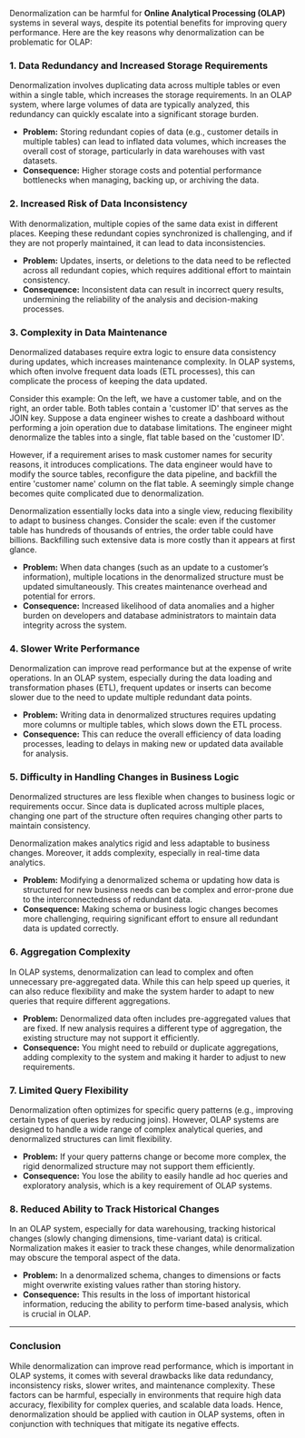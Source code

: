 Denormalization can be harmful for **Online Analytical Processing (OLAP)** systems in several ways, despite its potential benefits for improving query performance. Here are the key reasons why denormalization can be problematic for OLAP:

### 1. **Data Redundancy and Increased Storage Requirements**

Denormalization involves duplicating data across multiple tables or even within a single table, which increases the storage requirements. In an OLAP system, where large volumes of data are typically analyzed, this redundancy can quickly escalate into a significant storage burden.

- **Problem:** Storing redundant copies of data (e.g., customer details in multiple tables) can lead to inflated data volumes, which increases the overall cost of storage, particularly in data warehouses with vast datasets.
- **Consequence:** Higher storage costs and potential performance bottlenecks when managing, backing up, or archiving the data.

### 2. **Increased Risk of Data Inconsistency**

With denormalization, multiple copies of the same data exist in different places. Keeping these redundant copies synchronized is challenging, and if they are not properly maintained, it can lead to data inconsistencies.

- **Problem:** Updates, inserts, or deletions to the data need to be reflected across all redundant copies, which requires additional effort to maintain consistency.
- **Consequence:** Inconsistent data can result in incorrect query results, undermining the reliability of the analysis and decision-making processes.

### 3. **Complexity in Data Maintenance**

Denormalized databases require extra logic to ensure data consistency during updates, which increases maintenance complexity. In OLAP systems, which often involve frequent data loads (ETL processes), this can complicate the process of keeping the data updated.

Consider this example: On the left, we have a customer table, and on the right, an order table. Both tables contain a 'customer ID' that serves as the JOIN key. Suppose a data engineer wishes to create a dashboard without performing a join operation due to database limitations. The engineer might denormalize the tables into a single, flat table based on the 'customer ID'.

However, if a requirement arises to mask customer names for security reasons, it introduces complications. The data engineer would have to modify the source tables, reconfigure the data pipeline, and backfill the entire 'customer name' column on the flat table. A seemingly simple change becomes quite complicated due to denormalization.

Denormalization essentially locks data into a single view, reducing flexibility to adapt to business changes. Consider the scale: even if the customer table has hundreds of thousands of entries, the order table could have billions. Backfilling such extensive data is more costly than it appears at first glance.

- **Problem:** When data changes (such as an update to a customer’s information), multiple locations in the denormalized structure must be updated simultaneously. This creates maintenance overhead and potential for errors.
- **Consequence:** Increased likelihood of data anomalies and a higher burden on developers and database administrators to maintain data integrity across the system.

### 4. **Slower Write Performance**

Denormalization can improve read performance but at the expense of write operations. In an OLAP system, especially during the data loading and transformation phases (ETL), frequent updates or inserts can become slower due to the need to update multiple redundant data points.

- **Problem:** Writing data in denormalized structures requires updating more columns or multiple tables, which slows down the ETL process.
- **Consequence:** This can reduce the overall efficiency of data loading processes, leading to delays in making new or updated data available for analysis.

### 5. **Difficulty in Handling Changes in Business Logic**

Denormalized structures are less flexible when changes to business logic or requirements occur. Since data is duplicated across multiple places, changing one part of the structure often requires changing other parts to maintain consistency.

Denormalization makes analytics rigid and less adaptable to business changes. Moreover, it adds complexity, especially in real-time data analytics.


- **Problem:** Modifying a denormalized schema or updating how data is structured for new business needs can be complex and error-prone due to the interconnectedness of redundant data.
- **Consequence:** Making schema or business logic changes becomes more challenging, requiring significant effort to ensure all redundant data is updated correctly.

### 6. **Aggregation Complexity**

In OLAP systems, denormalization can lead to complex and often unnecessary pre-aggregated data. While this can help speed up queries, it can also reduce flexibility and make the system harder to adapt to new queries that require different aggregations.

- **Problem:** Denormalized data often includes pre-aggregated values that are fixed. If new analysis requires a different type of aggregation, the existing structure may not support it efficiently.
- **Consequence:** You might need to rebuild or duplicate aggregations, adding complexity to the system and making it harder to adjust to new requirements.

### 7. **Limited Query Flexibility**

Denormalization often optimizes for specific query patterns (e.g., improving certain types of queries by reducing joins). However, OLAP systems are designed to handle a wide range of complex analytical queries, and denormalized structures can limit flexibility.

- **Problem:** If your query patterns change or become more complex, the rigid denormalized structure may not support them efficiently.
- **Consequence:** You lose the ability to easily handle ad hoc queries and exploratory analysis, which is a key requirement of OLAP systems.

### 8. **Reduced Ability to Track Historical Changes**

In an OLAP system, especially for data warehousing, tracking historical changes (slowly changing dimensions, time-variant data) is critical. Normalization makes it easier to track these changes, while denormalization may obscure the temporal aspect of the data.

- **Problem:** In a denormalized schema, changes to dimensions or facts might overwrite existing values rather than storing history.
- **Consequence:** This results in the loss of important historical information, reducing the ability to perform time-based analysis, which is crucial in OLAP.

---

### Conclusion

While denormalization can improve read performance, which is important in OLAP systems, it comes with several drawbacks like data redundancy, inconsistency risks, slower writes, and maintenance complexity. These factors can be harmful, especially in environments that require high data accuracy, flexibility for complex queries, and scalable data loads. Hence, denormalization should be applied with caution in OLAP systems, often in conjunction with techniques that mitigate its negative effects.
